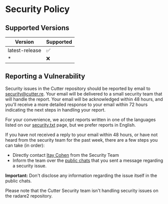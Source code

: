 # Security Policy

## Supported Versions

| Version          | Supported          |
| ---------------- | ------------------ |
| latest-release   | :white_check_mark: |
| *                | :x:                |

## Reporting a Vulnerability

Security issues in the Cutter repository should be reported by email to security@cutter.re. Your email will be delivered to a small security team that will handle the report. Your email will be acknowledged within 48 hours, and you'll receive a more detailed response to your email within 72 hours indicating the next steps in handling your report.

For your convenience, we accept reports written in one of the languages listed on our [security.txt](https://cutter.re/.well-known/security.txt) page, but we prefer reports in English.

If you have not received a reply to your email within 48 hours, or have not heard from the security team for the past week, there are a few steps you can take (in order):

- Directly contact [Itay Cohen](https://www.megabeets.net/about.html#contact) from the Security Team
- Inform the team over the [public chats](https://cutter.re/#community) that you sent a message regarding a security issue.

**Important:** Don't disclose any information regarding the issue itself in the public chats.

Please note that the Cutter Security team isn't handling security issues on the radare2 repository.
